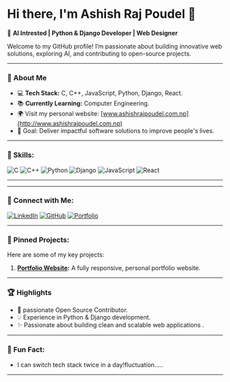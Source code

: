 # Hi there, I'm Ashish Raj Poudel 👋

🚀 **AI Intrested | Python & Django Developer | Web Designer**

Welcome to my GitHub profile! I’m passionate about building innovative web solutions, exploring AI, and contributing to open-source projects.

---

### 🌟 About Me
- 💻 **Tech Stack:** C, C++, JavaScript, Python, Django, React.
- 📚 **Currently Learning:** Computer Engineering.
- 🌍 Visit my personal website: [www.ashishrajpoudel.com.np](http://www.ashishrajpoudel.com.np)
- 🎯 Goal: Deliver impactful software solutions to improve people's lives.

---

### 🚀 Skills:
![C](https://img.shields.io/badge/Code-C-blue)
![C++](https://img.shields.io/badge/Code-C++-blueviolet)
![Python](https://img.shields.io/badge/Python-brightgreen)
![Django](https://img.shields.io/badge/Django-darkgreen)
![JavaScript](https://img.shields.io/badge/JavaScript-yellow)
![React](https://img.shields.io/badge/React-blue)

---



---

### 🔗 Connect with Me:
[![LinkedIn](https://img.shields.io/badge/LinkedIn-Connect-blue?style=flat&logo=linkedin)](https://www.linkedin.com/in/ashish-raj-poudel-a90383327/)
[![GitHub](https://img.shields.io/badge/GitHub-Follow-lightgrey?style=flat&logo=github)](https://github.com/ashishrajpoudel)
[![Portfolio](https://img.shields.io/badge/Portfolio-AshishRajPoudel-blue?style=flat&logo=google-chrome)](http://www.ashishrajpoudel.com.np)

---

### 📌 Pinned Projects:
Here are some of my key projects:
1. **[Portfolio Website](https://github.com/ashishrajpoudel/portfolio):** A fully responsive, personal portfolio website.

---

### 🏆 Highlights
- 🌟 passionate Open Source Contributor.
- 💡 Experience in Python & Django development.
- ✨ Passionate about building clean and scalable web applications .

---


### 🎉 Fun Fact:
- I can switch tech stack twice in a day!fluctuation.....

---

